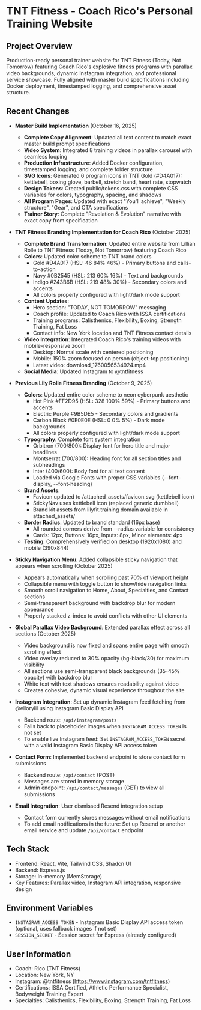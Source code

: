 # TNT Fitness - Coach Rico's Personal Training Website

## Project Overview
Production-ready personal trainer website for TNT Fitness (Today, Not Tomorrow) featuring Coach Rico's explosive fitness programs with parallax video backgrounds, dynamic Instagram integration, and professional service showcase. Fully aligned with master build specifications including Docker deployment, timestamped logging, and comprehensive asset structure.

## Recent Changes
- **Master Build Implementation** (October 16, 2025)
  - **Complete Copy Alignment**: Updated all text content to match exact master build prompt specifications
  - **Video System**: Integrated 8 training videos in parallax carousel with seamless looping
  - **Production Infrastructure**: Added Docker configuration, timestamped logging, and complete folder structure
  - **SVG Icons**: Generated 6 program icons in TNT Gold (#D4A017): kettlebell, boxing glove, barbell, stretch band, heart rate, stopwatch
  - **Design Tokens**: Created public/tokens.css with complete CSS variables for colors, typography, spacing, and shadows
  - **All Program Pages**: Updated with exact "You'll achieve", "Weekly structure", "Gear", and CTA specifications
  - **Trainer Story**: Complete "Revelation & Evolution" narrative with exact copy from specification
  
- **TNT Fitness Branding Implementation for Coach Rico** (October 2025)
  - **Complete Brand Transformation**: Updated entire website from Lillian Rolle to TNT Fitness (Today, Not Tomorrow) featuring Coach Rico
  - **Colors**: Updated color scheme to TNT brand colors
    * Gold #D4A017 (HSL: 46 84% 46%) - Primary buttons and calls-to-action
    * Navy #0B2545 (HSL: 213 60% 16%) - Text and backgrounds
    * Indigo #243B6B (HSL: 219 48% 30%) - Secondary colors and accents
    * All colors properly configured with light/dark mode support
  - **Content Updates**:
    * Hero section: "TODAY, NOT TOMORROW" messaging
    * Coach profile: Updated to Coach Rico with ISSA certifications
    * Training programs: Calisthenics, Flexibility, Boxing, Strength Training, Fat Loss
    * Contact info: New York location and TNT Fitness contact details
  - **Video Integration**: Integrated Coach Rico's training videos with mobile-responsive zoom
    * Desktop: Normal scale with centered positioning
    * Mobile: 150% zoom focused on person (object-top positioning)
    * Latest video: download_1760056534924.mp4
  - **Social Media**: Updated Instagram to @tntfitness

- **Previous Lily Rolle Fitness Branding** (October 9, 2025)
  - **Colors**: Updated entire color scheme to neon cyberpunk aesthetic
    * Hot Pink #FF2D95 (HSL: 328 100% 59%) - Primary buttons and accents
    * Electric Purple #9B5DE5 - Secondary colors and gradients
    * Carbon Black #0E0E0E (HSL: 0 0% 5%) - Dark mode backgrounds
    * All colors properly configured with light/dark mode support
  - **Typography**: Complete font system integration
    * Orbitron (700/800): Display font for hero title and major headlines
    * Montserrat (700/800): Heading font for all section titles and subheadings
    * Inter (400/600): Body font for all text content
    * Loaded via Google Fonts with proper CSS variables (--font-display, --font-heading)
  - **Brand Assets**: 
    * Favicon updated to /attached_assets/favicon.svg (kettlebell icon)
    * StickyNav uses kettlebell icon (replaced generic dumbbell)
    * Brand kit assets from lilyfit.training domain available in attached_assets/
  - **Border Radius**: Updated to brand standard (16px base)
    * All rounded corners derive from --radius variable for consistency
    * Cards: 12px, Buttons: 16px, Inputs: 8px, Minor elements: 4px
  - **Testing**: Comprehensively verified on desktop (1920x1080) and mobile (390x844)
  
- **Sticky Navigation Menu**: Added collapsible sticky navigation that appears when scrolling (October 2025)
  - Appears automatically when scrolling past 70% of viewport height
  - Collapsible menu with toggle button to show/hide navigation links
  - Smooth scroll navigation to Home, About, Specialties, and Contact sections
  - Semi-transparent background with backdrop blur for modern appearance
  - Properly stacked z-index to avoid conflicts with other UI elements
  
- **Global Parallax Video Background**: Extended parallax effect across all sections (October 2025)
  - Video background is now fixed and spans entire page with smooth scrolling effect
  - Video overlay reduced to 30% opacity (bg-black/30) for maximum visibility
  - All sections use semi-transparent black backgrounds (35-45% opacity) with backdrop blur
  - White text with text shadows ensures readability against video
  - Creates cohesive, dynamic visual experience throughout the site
  
- **Instagram Integration**: Set up dynamic Instagram feed fetching from @ellorylil using Instagram Basic Display API
  - Backend route: `/api/instagram/posts`
  - Falls back to placeholder images when `INSTAGRAM_ACCESS_TOKEN` is not set
  - To enable live Instagram feed: Set `INSTAGRAM_ACCESS_TOKEN` secret with a valid Instagram Basic Display API access token
  
- **Contact Form**: Implemented backend endpoint to store contact form submissions
  - Backend route: `/api/contact` (POST)
  - Messages are stored in memory storage
  - Admin endpoint: `/api/contact/messages` (GET) to view all submissions
  
- **Email Integration**: User dismissed Resend integration setup
  - Contact form currently stores messages without email notifications
  - To add email notifications in the future: Set up Resend or another email service and update `/api/contact` endpoint

## Tech Stack
- Frontend: React, Vite, Tailwind CSS, Shadcn UI
- Backend: Express.js
- Storage: In-memory (MemStorage)
- Key Features: Parallax video, Instagram API integration, responsive design

## Environment Variables
- `INSTAGRAM_ACCESS_TOKEN` - Instagram Basic Display API access token (optional, uses fallback images if not set)
- `SESSION_SECRET` - Session secret for Express (already configured)

## User Information
- Coach: Rico (TNT Fitness)
- Location: New York, NY
- Instagram: @tntfitness (https://www.instagram.com/tntfitness)
- Certifications: ISSA Certified, Athletic Performance Specialist, Bodyweight Training Expert
- Specialties: Calisthenics, Flexibility, Boxing, Strength Training, Fat Loss
